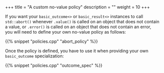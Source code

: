 +++
title = "A custom no-value policy"
description = ""
weight = 10
+++

If you want your `basic_outcome<>` or `basic_result<>` instances to call
`std::abort()` whenever `.value()` is called on an object that does not contain a value, or `.error()` is called on an object that does not contain an error, you will need to define your own no-value policy as follows:

{{% snippet "policies.cpp" "abort_policy" %}}

Once the policy is defined, you have to use it when providing your own
`basic_outcome` specialization:

{{% snippet "policies.cpp" "outcome_spec" %}}

